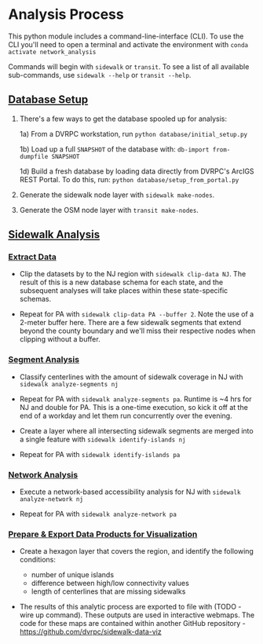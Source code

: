 # Analysis Process

This python module includes a command-line-interface (CLI). To use the CLI you'll need to open a terminal and activate the environment with ``conda activate network_analysis``


Commands will begin with ``sidewalk`` or `transit`. To see a list of all available sub-commands, use ``sidewalk --help`` or `transit --help`.


## [Database Setup](../database)

1) There's a few ways to get the database spooled up for analysis:

    1a) From a DVRPC workstation, run `python database/initial_setup.py`

    1b) Load up a full `SNAPSHOT` of the database with: `db-import from-dumpfile SNAPSHOT`

    1d) Build a fresh database by loading data directly from DVRPC's ArcIGS REST Portal. To do this, run: `python database/setup_from_portal.py`


2) Generate the sidewalk node layer with ``sidewalk make-nodes``.

3) Generate the OSM node layer with ``transit make-nodes``.


## [Sidewalk Analysis](../sidewalk_gaps)

### [Extract Data](../sidewalk_gaps/extract_data)


- Clip the datasets by to the NJ region with ``sidewalk clip-data NJ``. The result of this is a new database schema for each state, and the subsequent analyses will take places within these state-specific schemas.


- Repeat for PA with ``sidewalk clip-data PA --buffer 2``. Note the use of a 2-meter buffer here. There are a few sidewalk segments that extend beyond the county boundary and we'll miss their respective nodes when clipping without a buffer.


### [Segment Analysis](../sidewalk_gaps/segments)


- Classify centerlines with the amount of sidewalk coverage in NJ with ``sidewalk analyze-segments nj`` 

- Repeat for PA with ``sidewalk analyze-segments pa``. Runtime is ~4 hrs for NJ and double for PA. This is a one-time execution, so kick it off at the end of a workday and let them run concurrently over the evening.

- Create a layer where all intersecting sidewalk segments are merged into a single feature with ``sidewalk identify-islands nj``

- Repeat for PA with ``sidewalk identify-islands pa``


### [Network Analysis](../sidewalk_gaps/accessibility)


- Execute a network-based accessibility analysis for NJ with ``sidewalk analyze-network nj``

- Repeat for PA with ``sidewalk analyze-network pa``


### [Prepare & Export Data Products for Visualization](../sidewalk_gaps/data_viz)

- Create a hexagon layer that covers the region, and identify the following conditions:
    - number of unique islands
    - difference between high/low connectivity values
    - length of centerlines that are missing sidewalks


- The results of this analytic process are exported to file with (TODO - wire up command). These outputs are used in interactive webmaps. The code for these maps are contained within another GitHub repository - https://github.com/dvrpc/sidewalk-data-viz

